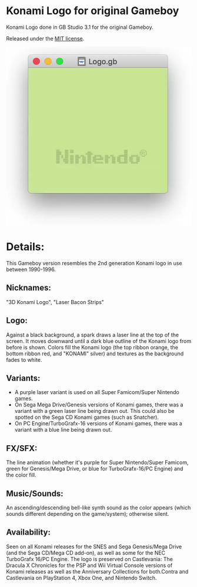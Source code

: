 # Konami Logo for original Gameboy
Konami Logo done in GB Studio 3.1 for the original Gameboy.

Released under the [MIT license](https://opensource.org/licenses/MIT).

![Konami Logo GB](https://raw.githubusercontent.com/sttng/Konami-Logo-GB/main/Konami-Logo-GB.webp)

# Details:

This Gameboy version resembles the 2nd generation Konami logo in use between 1990-1996.


## Nicknames: 

"3D Konami Logo", "Laser Bacon Strips"

## Logo: 

Against a black background, a spark draws a laser line at the top of the screen. It moves downward until a dark blue outline of the Konami logo from before is shown. Colors fill the Konami logo (the top ribbon orange, the bottom ribbon red, and "KONAMI" silver) and textures as the background fades to white.

## Variants:

* A purple laser variant is used on all Super Famicom/Super Nintendo games.
* On Sega Mega Drive/Genesis versions of Konami games, there was a variant with a green laser line being drawn out. This could also be spotted on the Sega CD Konami games (such as Snatcher).
* On PC Engine/TurboGrafx-16 versions of Konami games, there was a variant with a blue line being drawn out.

## FX/SFX: 

The line animation (whether it's purple for Super Nintendo/Super Famicom, green for Genesis/Mega Drive, or blue for TurboGrafx-16/PC Engine) and the color fill.

## Music/Sounds: 

An ascending/descending bell-like synth sound as the color appears (which sounds different depending on the game/system); otherwise silent.


## Availability: 

Seen on all Konami releases for the SNES and Sega Genesis/Mega Drive (and the Sega CD/Mega CD add-on), as well as some for the NEC TurboGrafx 16/PC Engine. The logo is preserved on Castlevania: The Dracula X Chronicles for the PSP and Wii Virtual Console versions of Konami releases as well as the Anniversary Collections for both.Contra and Castlevania on PlayStation 4, Xbox One, and Nintendo Switch.

